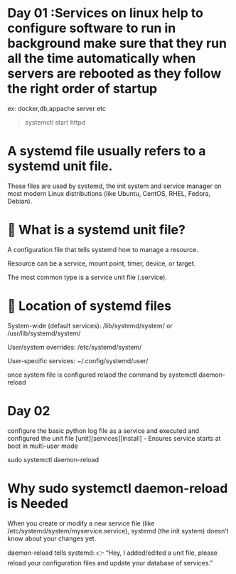 # Day 01 :Services on linux help to configure software to run in background make sure that they run all the time automatically when servers are rebooted as they follow the right order of startup

ex: docker,db,appache server etc 

> systemctl start httpd

# A systemd file usually refers to a systemd unit file.
These files are used by systemd, the init system and service manager on most modern Linux distributions (like Ubuntu, CentOS, RHEL, Fedora, Debian).

# 🔹 What is a systemd unit file?

A configuration file that tells systemd how to manage a resource.

Resource can be a service, mount point, timer, device, or target.

The most common type is a service unit file (.service).

# 🔹 Location of systemd files

System-wide (default services): /lib/systemd/system/ or /usr/lib/systemd/system/

User/system overrides: /etc/systemd/system/

User-specific services: ~/.config/systemd/user/

once system file is configured relaod the command by systemctl daemon-reload

# Day 02 

configure the basic python log file as a service and executed and configured the unit file [unit][services][install] - Ensures service starts at boot in multi-user mode

sudo systemctl daemon-reload 

# Why sudo systemctl daemon-reload is Needed

When you create or modify a new service file (like /etc/systemd/system/myservice.service), systemd (the init system) doesn’t know about your changes yet.

daemon-reload tells systemd:
👉 “Hey, I added/edited a unit file, please reload your configuration files and update your database of services.”
